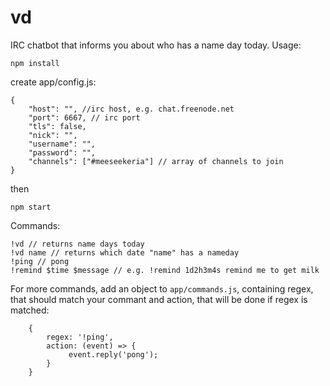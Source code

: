 # vd

IRC chatbot that informs you about who has a name day today.
Usage:
```
npm install
```
create app/config.js:
```
{
    "host": "", //irc host, e.g. chat.freenode.net
    "port": 6667, // irc port
    "tls": false,
    "nick": "",
    "username": "",
    "password": "",
    "channels": ["#meeseekeria"] // array of channels to join
}
```
then
```
npm start
```
Commands:
```
!vd // returns name days today
!vd name // returns which date "name" has a nameday
!ping // pong
!remind $time $message // e.g. !remind 1d2h3m4s remind me to get milk
```

For more commands, add an object to `app/commands.js`, containing regex, that should match your commant and action,
that will be done if regex is matched: 
```
    {
        regex: '!ping',
        action: (event) => {
             event.reply('pong');
        }
    }
```
